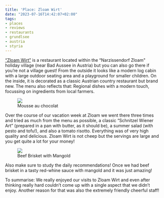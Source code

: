 ```yaml
---
title: 'Place: Zloam Wirt'
date: "2023-07-16T14:42:07+02:00"
tags:
- places
- reviews
- restaurants
- grundlsee
- austria
- styria
---
```


[“Zloam Wirt”](https://www.zloamwirt.at/) is a restaurant located within the “Narzissendorf Zloam" holiday village (near Bad Aussee in Austria) but you can also go there if you’re not a village guest! From the outside it looks like a modern log cabin with a large outdoor seating area and a playground for smaller children. On the inside, it is decorated as a classic Austrian country restaurant but brand new. The menu also reflects that: Regional dishes with a modern touch, focussing on ingredients from local farmers.

<figure><img src="https://zerokspot.com/api/photos/2023/07/16/IMG_0834.jpeg?profile=800"><figcaption>Mousse au chocolat</figcaption></figure>

Over the course of our vacation week at Zloam we went there three times and tried as much from the menu as possible, a classic “Schnitzel Wiener Art” (prepared in a pan with butter, as it should be), a summer salad (with pesto and tofu!), and also a tomato risotto. Everything was of very high quality and delicious. Zloam Wirt is not cheep but the servings are large and you get quite a lot for your money!

<figure><img src="https://zerokspot.com/api/photos/2023/07/16/IMG_0832.jpeg?profile=800"><figcaption>Beef Brisket with Mangold</figcaption></figure>

Also make sure to study the daily recommendations! Once we had beef brisket in a tasty red-whine sauce with mangold and it was just amazing!

To summarise: We really enjoyed our visits to Zloam Wirt and even after thinking really hard couldn’t come up with a single aspect that we didn’t enjoy. Another reason for that was also the extremely friendly cheerful staff!
